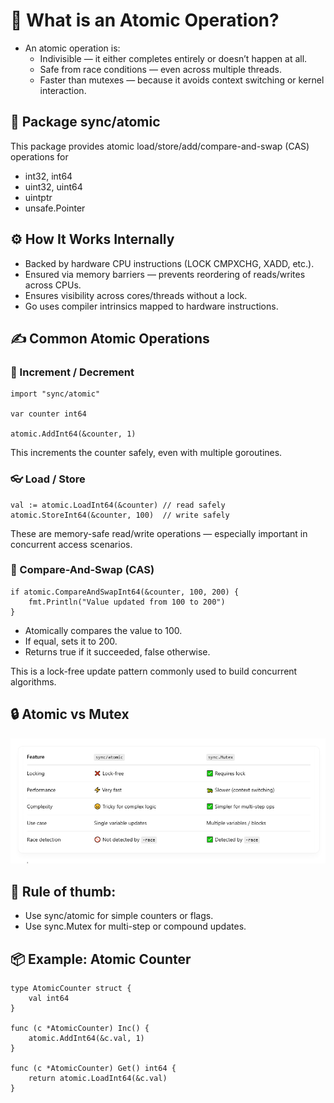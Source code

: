 # 🧨 What is an Atomic Operation?

- An atomic operation is:
  - Indivisible — it either completes entirely or doesn’t happen at all.
  - Safe from race conditions — even across multiple threads.
  - Faster than mutexes — because it avoids context switching or kernel interaction.

## 🧰 Package sync/atomic

This package provides atomic load/store/add/compare-and-swap (CAS) operations for <br>

- int32, int64
- uint32, uint64
- uintptr
- unsafe.Pointer

## ⚙️ How It Works Internally

- Backed by hardware CPU instructions (LOCK CMPXCHG, XADD, etc.).
- Ensured via memory barriers — prevents reordering of reads/writes across CPUs.
- Ensures visibility across cores/threads without a lock.
- Go uses compiler intrinsics mapped to hardware instructions.

## ✍️ Common Atomic Operations

### 🧮 Increment / Decrement

```
import "sync/atomic"

var counter int64

atomic.AddInt64(&counter, 1)

```

This increments the counter safely, even with multiple goroutines. <br>

### 👓 Load / Store

```
val := atomic.LoadInt64(&counter) // read safely
atomic.StoreInt64(&counter, 100)  // write safely

```

These are memory-safe read/write operations — especially important in concurrent access scenarios. <br>

### 🔁 Compare-And-Swap (CAS)

```
if atomic.CompareAndSwapInt64(&counter, 100, 200) {
	fmt.Println("Value updated from 100 to 200")
}

```

- Atomically compares the value to 100.
- If equal, sets it to 200.
- Returns true if it succeeded, false otherwise.

This is a lock-free update pattern commonly used to build concurrent algorithms. <br>

## 🔒 Atomic vs Mutex

![](./image/Screenshot_4.png)

## 🧠 Rule of thumb:

- Use sync/atomic for simple counters or flags.
- Use sync.Mutex for multi-step or compound updates.

## 📦 Example: Atomic Counter

```
type AtomicCounter struct {
	val int64
}

func (c *AtomicCounter) Inc() {
	atomic.AddInt64(&c.val, 1)
}

func (c *AtomicCounter) Get() int64 {
	return atomic.LoadInt64(&c.val)
}

```
